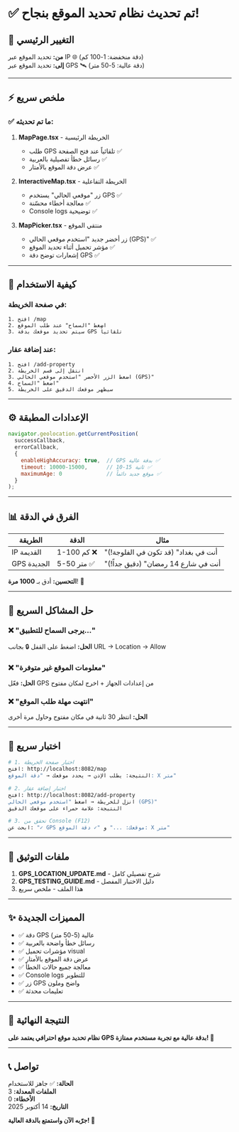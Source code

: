 # ✅ تم تحديث نظام تحديد الموقع بنجاح!

## 🎯 التغيير الرئيسي

**من:** تحديد الموقع عبر IP 🌐 (دقة منخفضة: 1-100 كم)  
**إلى:** تحديد الموقع عبر GPS 🛰️ (دقة عالية: 5-50 متر)

---

## ⚡ ملخص سريع

### ✅ ما تم تحديثه:

1. **MapPage.tsx** - الخريطة الرئيسية
   - طلب GPS تلقائياً عند فتح الصفحة ✅
   - رسائل خطأ تفصيلية بالعربية ✅
   - عرض دقة الموقع بالأمتار ✅

2. **InteractiveMap.tsx** - الخريطة التفاعلية  
   - زر "موقعي الحالي" يستخدم GPS ✅
   - معالجة أخطاء محسّنة ✅
   - Console logs توضيحية ✅

3. **MapPicker.tsx** - منتقي الموقع
   - زر أخضر جديد "استخدم موقعي الحالي (GPS)" ✅
   - مؤشر تحميل أثناء تحديد الموقع ✅
   - إشعارات توضح دقة GPS ✅

---

## 🚀 كيفية الاستخدام

### في صفحة الخريطة:
```
1. افتح /map
2. اضغط "السماح" عند طلب الموقع
3. سيتم تحديد موقعك بدقة GPS تلقائياً
```

### عند إضافة عقار:
```
1. افتح /add-property
2. انتقل إلى قسم الخريطة
3. اضغط الزر الأخضر "استخدم موقعي الحالي (GPS)"
4. اضغط "السماح"
5. سيظهر موقعك الدقيق على الخريطة
```

---

## ⚙️ الإعدادات المطبقة

```javascript
navigator.geolocation.getCurrentPosition(
  successCallback,
  errorCallback,
  {
    enableHighAccuracy: true,  // GPS بدقة عالية ✅
    timeout: 10000-15000,      // 10-15 ثانية ✅
    maximumAge: 0              // موقع جديد دائماً ✅
  }
);
```

---

## 📊 الفرق في الدقة

| الطريقة | الدقة | مثال |
|---------|-------|------|
| IP القديمة | 1-100 كم ❌ | "أنت في بغداد" (قد تكون في الفلوجة!) |
| GPS الجديدة | 5-50 متر ✅ | "أنت في شارع 14 رمضان" (دقيق جداً!) |

**التحسين:** أدق بـ **1000 مرة**! 🚀

---

## 🐛 حل المشاكل السريع

### ❌ "يرجى السماح للتطبيق..."
**الحل:** اضغط على القفل 🔒 بجانب URL → Location → Allow

### ❌ "معلومات الموقع غير متوفرة"
**الحل:** فعّل GPS من إعدادات الجهاز + اخرج لمكان مفتوح

### ❌ "انتهت مهلة طلب الموقع"
**الحل:** انتظر 30 ثانية في مكان مفتوح وحاول مرة أخرى

---

## 🧪 اختبار سريع

```bash
# 1. اختبار صفحة الخريطة
افتح: http://localhost:8082/map
النتيجة: يطلب الإذن → يحدد موقعك → "دقة الموقع: X متر"

# 2. اختبار إضافة عقار  
افتح: http://localhost:8082/add-property
انزل للخريطة → اضغط "استخدم موقعي الحالي (GPS)"
النتيجة: علامة حمراء على موقعك الدقيق

# 3. تحقق من Console (F12)
ابحث عن: "✓ GPS موقعك: ..." و "✓ دقة الموقع: X متر"
```

---

## 📄 ملفات التوثيق

1. **GPS_LOCATION_UPDATE.md** - شرح تفصيلي كامل
2. **GPS_TESTING_GUIDE.md** - دليل الاختبار المفصل  
3. هذا الملف - ملخص سريع

---

## ✨ المميزات الجديدة

- ✅ دقة GPS عالية (5-50 متر)
- ✅ رسائل خطأ واضحة بالعربية
- ✅ مؤشرات تحميل visual
- ✅ عرض دقة الموقع بالأمتار
- ✅ معالجة جميع حالات الخطأ
- ✅ Console logs للتطوير
- ✅ زر GPS واضح وملون
- ✅ تعليمات محدثة

---

## 🎯 النتيجة النهائية

**نظام تحديد موقع احترافي يعتمد على GPS بدقة عالية مع تجربة مستخدم ممتازة! 🎉**

---

## 📞 تواصل

**الحالة:** ✅ جاهز للاستخدام  
**الملفات المعدلة:** 3  
**الأخطاء:** 0  
**التاريخ:** 14 أكتوبر 2025

**جرّبه الآن واستمتع بالدقة العالية! 🚀**
